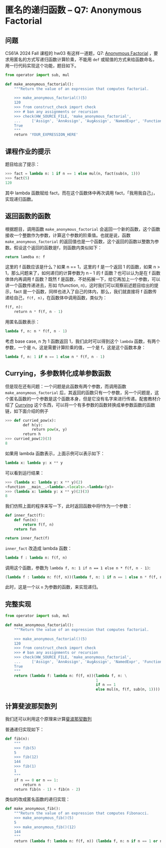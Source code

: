 # 匿名的递归函数 – Q7: Anonymous Factorial

## 问题

CS61A 2024 Fall 课程的 hw03 有这样一道题，Q7: [Anonymous Factorial](https://cs61a.org/hw/hw03/#q7-anonymous-factorial) ，要求用匿名的方式写递归函数计算阶乘，不能用 `def` 或赋值的方式来给函数命名，用一行代码实现这个功能，题目如下。

```python
from operator import sub, mul
 
def make_anonymous_factorial():
    """Return the value of an expression that computes factorial.
 
    >>> make_anonymous_factorial()(5)
    120
    >>> from construct_check import check
    >>> # ban any assignments or recursion
    >>> check(HW_SOURCE_FILE, 'make_anonymous_factorial',
    ...     ['Assign', 'AnnAssign', 'AugAssign', 'NamedExpr', 'FunctionDef', 'Recursion'])
    True
    """
    return 'YOUR_EXPRESSION_HERE'
```

## 课程作业的提示

题目给出了提示：

```python
>>> fact = lambda n: 1 if n == 1 else mul(n, fact(sub(n, 1)))
>>> fact(5)
120
```

其中 lambda 函数赋给 fact，而在这个函数体中再次调用 fact，「我用我自己」，实现递归函数。

## 返回函数的函数

根据题目，调用函数 `make_anonymous_factorial` 会返回一个新的函数，这个函数接收一个整数作为参数，计算这个参数的阶乘值。也就是说，函数 `make_anonymous_factorial` 的返回值也是一个函数，这个返回的函数以整数为参数。假设这个返回的函数是f，则函数内类似如下：

```python
return lamdba n: f
```

这里的 f 函数应该是什么？如果 n == 1，这里的 f 是一个返回 1 的函数，如果 n > 1，那么问题来了，如何递归的计算参数为 n – 1 的 f 函数？也可以认为是在 f 函数体体内再调用 f 函数？既然 f 是函数，不妨拓展一下，给它再加上一个参数，可以讲一个函数传递进去，形如 f(function, n)，这时我们可以观察前述题目给出的提示，fact 是一个函数，同样也进入了自己的体内，那么，我们就直接将 f 函数传递给自己，`f(f, n)`，在函数体中调用函数，类似为：

```python
f(f, n):
    return n * f(f, n - 1)
```

用匿名函数表示：

```python
lambda f, n: n * f(f, n - 1)
```

考虑 base case, n 为 1 函数返回 1，我们此时可以得到这个 `lambda` 函数，有两个参数，一个是 n，这是需要计算阶乘的值，一个是 f，这是这个函数本身：

```python
lambda f, n: 1 if n == 1 else n * f(f, n - 1)
```

## Currying，多参数转化成单参数函数

但是现在还有问题：一个问题是此函数有两个参数，而调用函数 `make_anonymous_factorial` 后，其返回的函数只有一个参数，另一个问题是，这个匿名函数的一个参数是这个函数本身，但是它没有名字来进行传递。配套教材介绍了 [Currying](https://www.composingprograms.com/pages/16-higher-order-functions.html#currying) 这个东西，可以将一个有多参数的函数转换成单参数函数的函数链，如下面介绍的例子

```python
>>> def curried_pow(x):
        def h(y):
            return pow(x, y)
        return h
>>> curried_pow(2)(3)
8
```

如果用 lambda 函数表示，上面示例可以表示如下：

```python
lambda x: lambda y: x ** y
```

可以看到运行结果：

```python
>>> (lambda x: lambda y: x ** y)(2)
<function __main__.<lambda>.<locals>.<lambda>(y)>
>>> (lambda x: lambda y: x ** y)(2)(3)
8
```

我们仿照上面的程序来写一下，此时返回函数中将f作为一个参数：

```python
def inner_fact(f):
    def fun(n):
        return f(f, n)
    return fun

return inner_fact(f)
```

`inner_fact` 改造成 lambda 函数：

```python
lambda f : lambda n: f(f, n)
```

调用这个函数，参数为 `lambda f, n: 1 if n == 1 else n * f(f, n - 1)`:

```python
(lambda f : lambda n: f(f, n))(lambda f, n: 1 if n == 1 else n * f(f, n - 1))
```

此时，这是一个以 `n` 为参数的函数，来实现递归。

## 完整实现

```python
from operator import sub, mul
 
def make_anonymous_factorial():
    """Return the value of an expression that computes factorial.
 
    >>> make_anonymous_factorial()(5)
    120
    >>> from construct_check import check
    >>> # ban any assignments or recursion
    >>> check(HW_SOURCE_FILE, 'make_anonymous_factorial',
    ...     ['Assign', 'AnnAssign', 'AugAssign', 'NamedExpr', 'FunctionDef', 'Recursion'])
    True
    """
    return (lambda f: lambda n: f(f, n))(lambda f, n: \
                                         1 
                                         if n == 1 
                                         else mul(n, f(f, sub(n, 1))))
```

## 计算斐波那契数列

我们还可以利用这个原理来计算[斐波那契数列](https://zh.wikipedia.org/wiki/%E6%96%90%E6%B3%A2%E9%82%A3%E5%A5%91%E6%95%B0)

普通递归实现如下：

```python
def fib(n):
    """
    >>> fib(5)
    5
    >>> fib(12)
    144
    >>> fib(1)
    1
    """
    if n == 0 or n == 1:
        return n
    return fib(n - 1) + fib(n - 2)
```

类似的改成匿名函数的递归实现：

```python
def make_anonymous_fib():
    """Return the value of an expression that computes Fibonacci.
    >>> make_anonymous_fib()(5)
    5
    >>> make_anonymous_fib()(12)
    144
    """
    return (lambda f: lambda n: f(f, n)) (lambda f, n: n if n == 1 or n == 0 else f(f, n - 1) + f(f, n - 2))
```
